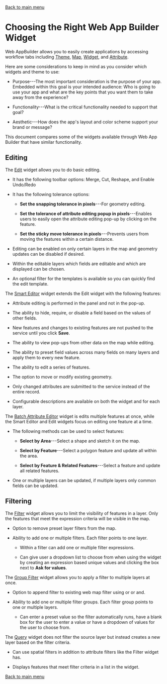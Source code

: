 [Back to main menu](../index.md)  

Choosing the Right Web App Builder Widget
=========================================

Web AppBuilder allows you to easily create applications by accessing
workflow tabs
including [Theme](http://server.arcgis.com/en/portal/latest/use/themes-tab.htm), [Map](http://server.arcgis.com/en/portal/latest/use/map-tab.htm), [Widget](http://server.arcgis.com/en/portal/latest/use/widgets-tab.htm),
and [Attribute](http://server.arcgis.com/en/portal/latest/use/attributes-tab.htm).

Here are some considerations to keep in mind as you consider which
widgets and theme to use:

-   Purpose---The most important consideration is the purpose of your
    app. Embedded within this goal is your intended audience: Who is
    going to use your app and what are the key points that you want them
    to take away from the experience?

-   Functionality---What is the critical functionality needed to support
    that goal?

-   Aesthetic---How does the app's layout and color scheme support your
    brand or message?

This document compares some of the widgets available through Web App
Builder that have similar functionality.

Editing
-------

The
[Edit](http://server.arcgis.com/en/portal/latest/use/widget-edit.htm)
widget allows you to do basic editing.

-   It has the following toolbar options: Merge, Cut, Reshape, and
    Enable Undo/Redo

-   It has the following tolerance options:

    -   **Set the snapping tolerance in pixels**---For geometry editing.

    -   **Set the tolerance of attribute editing popup in
        pixels**---Enables users to easily open the attribute editing
        pop-up by clicking on the feature.

    -   **Set the sticky move tolerance in pixels**---Prevents users
        from moving the features within a certain distance.

-   Editing can be enabled on only certain layers in the map and
    geometry updates can be disabled if desired.

-   Within the editable layers which fields are editable and which are
    displayed can be chosen.

-   An optional filter for the templates is available so you can quickly
    find the edit template.

The [Smart
Editor](http://server.arcgis.com/en/portal/latest/use/widget-smart-editor.htm)
widget extends the Edit widget with the following features:

-   Attribute editing is performed in the panel and not in the pop-up.

-   The ability to hide, require, or disable a field based on the values
    of other fields.

-   New features and changes to existing features are not pushed to the
    service until you click **Save**.

-   The ability to view pop-ups from other data on the map while
    editing.

-   The ability to preset field values across many fields on many layers
    and apply them to every new feature.

-   The ability to edit a series of features.

-   The option to move or modify existing geometry.

-   Only changed attributes are submitted to the service instead of the
    entire record.

-   Configurable descriptions are available on both the widget and for
    each layer.

The [Batch Attribute
Editor](http://server.arcgis.com/en/portal/latest/use/widget-batch-attribute-editor.htm)
widget is edits multiple features at once, while the Smart Editor and
Edit widgets focus on editing one feature at a time.

-   The following methods can be used to select features:

    -   **Select by Area**---Select a shape and sketch it on the map.

    -   **Select by Feature**---Select a polygon feature and update all
        within the area.

    -   **Select by Feature & Related Features**---Select a feature and
        update all related features.

-   One or multiple layers can be updated, if multiple layers only
    common fields can be updated.

Filtering
---------

The
[Filter](http://server.arcgis.com/en/portal/latest/use/widget-filter.htm)
widget allows you to limit the visibility of features in a layer. Only
the features that meet the expression criteria will be visible in the
map.

-   Option to remove preset layer filters from the map.

-   Ability to add one or multiple filters. Each filter points to one
    layer.

    -   Within a filter can add one or multiple filter expressions.

    -   Can give user a dropdown list to choose from when using the
        widget by creating an expression based unique values and
        clicking the box next to **Ask for values**.

The [Group
Filter](http://server.arcgis.com/en/portal/latest/use/widget-group-filter.htm)
widget allows you to apply a filter to multiple layers at once.

-   Option to append filter to existing web map filter using or or and.

-   Ability to add one or multiple filter groups. Each filter group
    points to one or multiple layers.

    -   Can enter a preset value so the filter automatically runs, have
        a blank box for the user to enter a value or have a dropdown of
        values for the user to choose from.

The
[Query](http://server.arcgis.com/en/portal/latest/use/widget-query.htm)
widget does not filter the source layer but instead creates a new layer
based on the filter criteria.

-   Can use spatial filters in addition to attribute filters like the
    Filter widget has.

-   Displays features that meet filter criteria in a list in the widget.

[Back to main menu](../index.md)  
